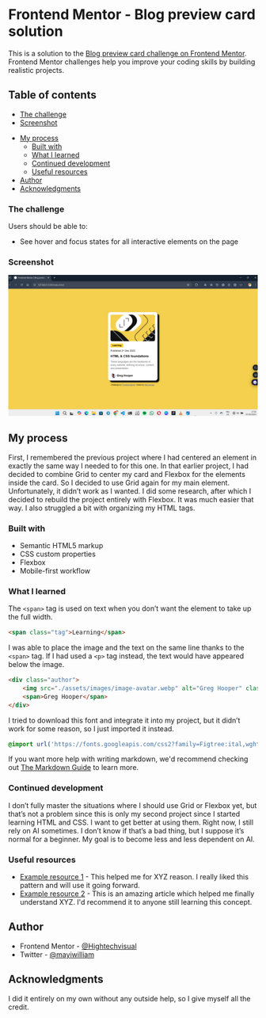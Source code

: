 # Frontend Mentor - Blog preview card solution

This is a solution to the [Blog preview card challenge on Frontend Mentor](https://www.frontendmentor.io/challenges/blog-preview-card-ckPaj01IcS). Frontend Mentor challenges help you improve your coding skills by building realistic projects. 

## Table of contents

  - [The challenge](#the-challenge)
  - [Screenshot](#screenshot)
<!--  - [Links](#links)-->
- [My process](#my-process)
  - [Built with](#built-with)
  - [What I learned](#what-i-learned)
  - [Continued development](#continued-development)
  - [Useful resources](#useful-resources)
- [Author](#author)
- [Acknowledgments](#acknowledgments)


### The challenge

Users should be able to:

- See hover and focus states for all interactive elements on the page

### Screenshot

![](./design/screenshot.png)


<!--### Links.

- Solution URL: [Add solution URL here](https://your-solution-url.com)
- Live Site URL: [Add live site URL here](https://your-live-site-url.com)
-->
## My process

First, I remembered the previous project where I had centered an element in exactly the same way I needed to for this one. In that earlier project, I had decided to combine Grid to center my card and Flexbox for the elements inside the card. So I decided to use Grid again for my main element. Unfortunately, it didn’t work as I wanted. I did some research, after which I decided to rebuild the project entirely with Flexbox. It was much easier that way.
I also struggled a bit with organizing my HTML tags.

### Built with

- Semantic HTML5 markup
- CSS custom properties
- Flexbox
- Mobile-first workflow

### What I learned

The `<span>` tag is used on text when you don’t want the element to take up the full width.
```html
<span class="tag">Learning</span>
```

I was able to place the image and the text on the same line thanks to the `<span>` tag. If I had used a `<p>` tag instead, the text would have appeared below the image.

```html
<div class="author">
    <img src="./assets/images/image-avatar.webp" alt="Greg Hooper" class="avatar">
    <span>Greg Hooper</span>
</div>
```
I tried to download this font and integrate it into my project, but it didn’t work for some reason, so I just imported it instead.

```css
@import url('https://fonts.googleapis.com/css2?family=Figtree:ital,wght@0,300..900;1,300..900&display=swap');
```


If you want more help with writing markdown, we'd recommend checking out [The Markdown Guide](https://www.markdownguide.org/) to learn more.


### Continued development

I don’t fully master the situations where I should use Grid or Flexbox yet, but that’s not a problem since this is only my second project since I started learning HTML and CSS. I want to get better at using them. Right now, I still rely on AI sometimes. I don’t know if that’s a bad thing, but I suppose it’s normal for a beginner. My goal is to become less and less dependent on AI.


### Useful resources

- [Example resource 1](https://www.example.com) - This helped me for XYZ reason. I really liked this pattern and will use it going forward.
- [Example resource 2](https://www.example.com) - This is an amazing article which helped me finally understand XYZ. I'd recommend it to anyone still learning this concept.


## Author

<!-- - Website - [Add your name here](https://www.your-site.com) -->
- Frontend Mentor - [@Hightechvisual](https://www.frontendmentor.io/profile/Hightechvisual)
- Twitter - [@mayiwilliam](https://x.com/mayiwilliam?t=Gg_xHm-Ms27YJzwSY646Pg&s=09)

## Acknowledgments

I did it entirely on my own without any outside help, so I give myself all the credit.
